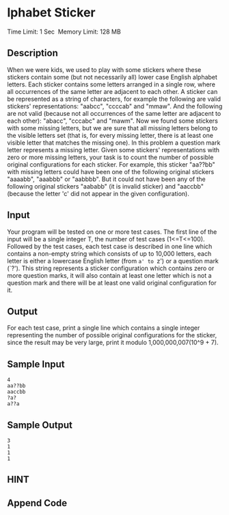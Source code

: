 # lphabet Sticker
Time Limit: 1 Sec  Memory Limit: 128 MB


## Description
When we were kids, we used to play with some stickers where these stickers contain some (but not necessarily all) lower case English alphabet letters.
Each sticker contains some letters arranged in a single row, where all occurrences of the same letter are adjacent to each other. A sticker can be represented as a string of characters, for example the following are valid stickers' representations: "aabcc", "ccccab" and "mmaw". And the following are not valid (because not all occurrences of the same letter are adjacent to each other): "abacc", "cccabc" and "mawm".
Now we found some stickers with some missing letters, but we are sure that all missing letters belong to the visible letters set (that is, for every missing letter, there is at least one visible letter that matches the missing one). In this problem a question mark letter represents a missing letter. Given some stickers' representations with zero or more missing letters, your task is to count the number of possible original configurations for each sticker.
For example, this sticker "aa??bb" with missing letters could have been one of the following original stickers "aaaabb", "aaabbb" or "aabbbb". But it could not have been any of the following original stickers "aababb" (it is invalid sticker) and "aaccbb" (because the letter 'c' did not appear in the given configuration).


## Input
Your program will be tested on one or more test cases. The first line of the input will be a single integer T, the number of test cases (1<=T<=100). Followed by the test cases, each test case is described in one line which contains a non-empty string which consists of up to 10,000 letters, each letter is either a lowercase English letter (from `a' to `z') or a question mark (`?'). This string represents a sticker configuration which contains zero or more question marks, it will also contain at least one letter which is not a question mark and there will be at least one valid original configuration for it.


## Output
For each test case, print a single line which contains a single integer representing the number of possible original configurations for the sticker, since the result may be very large, print it modulo 1,000,000,007(10^9 + 7).


## Sample Input
```
4
aa??bb
aaccbb
?a?
a??a

```
## Sample Output
```
3
1
1
1

```

## HINT


## Append Code
